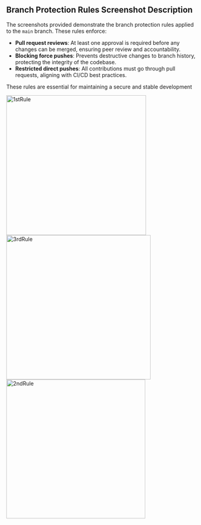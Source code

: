 
## Branch Protection Rules Screenshot Description

The screenshots provided demonstrate the branch protection rules applied to the `main` branch. These rules enforce:

- **Pull request reviews**: At least one approval is required before any changes can be merged, ensuring peer review and accountability.
- **Blocking force pushes**: Prevents destructive changes to branch history, protecting the integrity of the codebase.
- **Restricted direct pushes**: All contributions must go through pull requests, aligning with CI/CD best practices.

These rules are essential for maintaining a secure and stable development

<img width="369" alt="1stRule" src="https://github.com/user-attachments/assets/eb9e1caf-77f3-4a08-9c28-3c22771fe0aa" />
<img width="381" alt="3rdRule" src="https://github.com/user-attachments/assets/31e10824-c04e-4f3e-98a7-cbe08757b3df" />
<img width="367" alt="2ndRule" src="https://github.com/user-attachments/assets/cf821d66-571d-40d6-9b31-2d40084432cd" />
